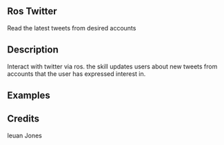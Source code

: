 ## Ros Twitter
Read the latest tweets from desired accounts

## Description
Interact with twitter via ros. the skill updates users about new tweets from accounts that the user has expressed interest in.

## Examples


## Credits
Ieuan Jones


